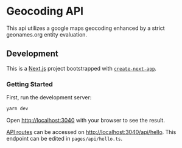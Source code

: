 # Geocoding API

This api utilizes a google maps geocoding enhanced by a strict geonames.org entity evaluation.

## Development

This is a [Next.js](https://nextjs.org/) project bootstrapped with [`create-next-app`](https://github.com/vercel/next.js/tree/canary/packages/create-next-app).

### Getting Started

First, run the development server:

```bash
yarn dev
```

Open [http://localhost:3040](http://localhost:3040) with your browser to see the result.

[API routes](https://nextjs.org/docs/api-routes/introduction) can be accessed on [http://localhost:3040/api/hello](http://localhost:3040/api/hello). This endpoint can be edited in `pages/api/hello.ts`.

